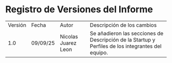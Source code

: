 ﻿# Registro de Versiones del Informe
<table>
    <tr>
        <td> Versión </td>
        <td> Fecha </td>
        <td> Autor </td>
        <td> Descripción de los cambios </td>
    </tr>
    <tr>
        <td> 1.0 </td>
        <td> 09/09/25 </td>
        <td> Nicolas Juarez Leon </td>
        <td> Se añadieron las secciones de Descripción de la Startup y Perfiles de los integrantes del equipo. </td>
    </tr>
</table>